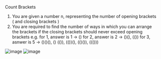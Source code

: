 Count Brackets
1. You are given a number n, representing the number of opening brackets ( and closing brackets )
2. You are required to find the number of ways in which you can arrange the brackets if the closing brackets should never exceed opening brackets
e.g.
for 1, answer is 1 -> ()
for 2, answer is 2 -> ()(), (())
for 3, asnwer is 5 -> ()()(), () (()), (())(), (()()), ((()))

![image](https://user-images.githubusercontent.com/69719886/188380744-d61dd8a4-5728-4059-b210-f0fe2c76040c.png)
![image](https://user-images.githubusercontent.com/69719886/188381601-2a257e99-70a1-407c-90b7-710471ad6b60.png)
